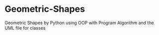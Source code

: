 # Geometric-Shapes
Geometric Shapes by Python using OOP with Program Algorithm and the UML file for classes
